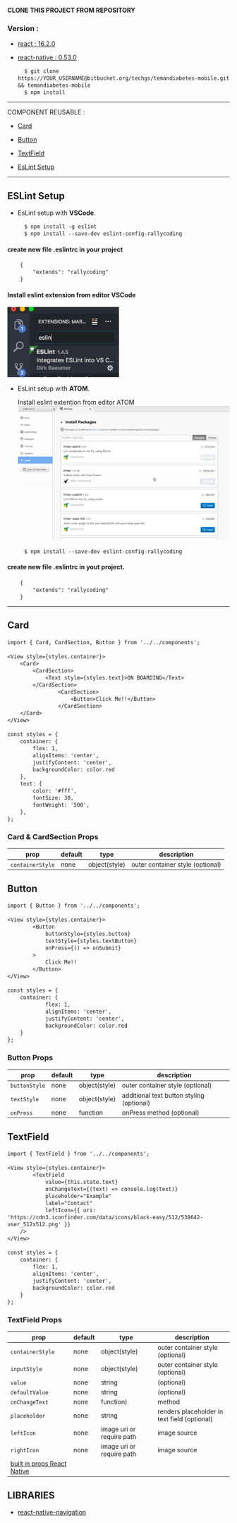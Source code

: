 **CLONE THIS PROJECT FROM REPOSITORY**

### Version :
* [react : 16.2.0 ](https://reactjs.org/)

* [react-native : 0.53.0](https://facebook.github.io/react-native/)

		$ git clone https://YOUR_USERNAME@bitbucket.org/techgs/temandiabetes-mobile.git && temandiabetes-mobile
		$ npm install

---

COMPONENT REUSABLE : 

* [Card](https://bitbucket.org/techgs/temandiabetes-mobile/overview#markdown-header-card)

* [Button](https://bitbucket.org/techgs/temandiabetes-mobile/overview#markdown-header-button)

* [TextField](https://bitbucket.org/techgs/temandiabetes-mobile/overview#markdown-header-textfield)

* [EsLint Setup](https://bitbucket.org/techgs/temandiabetes-mobile/overview#markdown-header-eslint-setup)

---

## ESLint Setup

* EsLint setup with **VSCode**.

		$ npm install -g eslint
		$ npm install --save-dev eslint-config-rallycoding

#### create new file .eslintrc in your project
    
		{
			"extends": "rallycoding"
		}

#### Install eslint extension from editor VSCode

![Scheme](./eslintVsCode.png)


* EsLint setup with **ATOM**.

    Install eslint extention from editor ATOM
![Scheme](./eslintAtom.png)

		$ npm install --save-dev eslint-config-rallycoding 
    
#### create new file .eslintrc in yout project.
    
		{
			"extends": "rallycoding"
		}

---

## Card

    import { Card, CardSection, Button } from '../../components';

    <View style={styles.container}>
	    <Card>
		    <CardSection>
			    <Text style={styles.text}>ON BOARDING</Text>
		    </CardSection>
					<CardSection>
						<Button>Click Me!!</Button>
					</CardSection>
	    </Card>
    </View>
    
    const styles = {
	    container: {
		    flex: 1,
		    alignItems: 'center',
		    justifyContent: 'center',
		    backgroundColor: color.red
	    },
	    text: {
		    color: '#fff',
		    fontSize: 30,
		    fontWeight: '500',
	    },
    };

### Card & CardSection Props

|        prop     | default|     type     |         description             |
| ----------------| -------|--------------|---------------------------------|
| `containerStyle`| none   | object(style)| outer container style (optional)|


## Button

    import { Button } from '../../components';

    <View style={styles.container}>
			<Button
				buttonStyle={styles.button}
				textStyle={styles.textButton}
				onPress={() => onSubmit}
			>
				Click Me!!
			</Button>
    </View>
    
    const styles = {
	    container: {
				flex: 1,
				alignItems: 'center',
				justifyContent: 'center',
				backgroundColor: color.red
	    }
    };

### Button Props

|     prop      | default|     type     |                 description              |
| --------------| -------|--------------|------------------------------------------|
| `buttonStyle` | none   | object(style)| outer container style (optional)         |
| `textStyle`   | none   | object(style)| additional text button styling (optional)|
| `onPress`     | none   | function     | onPress method (optional)                |


## TextField


    import { TextField } from '../../components';

    <View style={styles.container}>
			<TextField
				value={this.state.text}
				onChangeText={(text) => console.log(text)}
				placeholder="Example"
				label="Contact"
				leftIcon={{ uri: 'https://cdn3.iconfinder.com/data/icons/black-easy/512/538642-user_512x512.png' }}
        />
    </View>
    
    const styles = {
	    container: {
		    flex: 1,
		    alignItems: 'center',
		    justifyContent: 'center',
		    backgroundColor: color.red
	    }
    };

### TextField Props

|       prop       | default|          type            |                  description                |
| -----------------| -------|--------------------------|---------------------------------------------|
| `containerStyle` | none   | object(style)            | outer container style (optional)            |
| `inputStyle`     | none   | object(style)            | outer container style (optional)            |
| `value`          | none   | string                   |(optional)                                   |
| `defaultValue`   | none   | string                   |(optional)                                   |
| `onChangeText`   | none   | function)                | method                                      |
| `placeholder`    | none   | string                   | renders placeholder in text field (optional)|
| `leftIcon`       | none   | image uri or require path| image source                                |
| `rightIcon`      | none   | image uri or require path| image source                                |
| [built in props React Native](https://facebook.github.io/react-native/docs/view.html#props)


## LIBRARIES
* [react-native-navigation](https://wix.github.io/react-native-navigation/#/)
